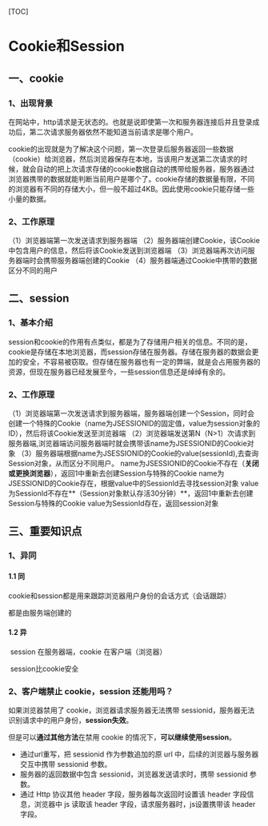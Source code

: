 [TOC]

# Cookie和Session

## 一、cookie

### 1、出现背景

在网站中，http请求是无状态的。也就是说即使第一次和服务器连接后并且登录成功后，第二次请求服务器依然不能知道当前请求是哪个用户。

cookie的出现就是为了解决这个问题，第一次登录后服务器返回一些数据（cookie）给浏览器，然后浏览器保存在本地，当该用户发送第二次请求的时候，就会自动的把上次请求存储的cookie数据自动的携带给服务器，服务器通过浏览器携带的数据就能判断当前用户是哪个了。cookie存储的数据量有限，不同的浏览器有不同的存储大小，但一般不超过4KB。因此使用cookie只能存储一些小量的数据。

### 2、工作原理

（1）浏览器端第一次发送请求到服务器端
		（2）服务器端创建Cookie，该Cookie中包含用户的信息，然后将该Cookie发送到浏览器端
		（3）浏览器端再次访问服务器端时会携带服务器端创建的Cookie
		（4）服务器端通过Cookie中携带的数据区分不同的用户





## 二、session

### 1、基本介绍

session和cookie的作用有点类似，都是为了存储用户相关的信息。不同的是，cookie是存储在本地浏览器，而session存储在服务器。存储在服务器的数据会更加的安全，不容易被窃取。但存储在服务器也有一定的弊端，就是会占用服务器的资源，但现在服务器已经发展至今，一些session信息还是绰绰有余的。

### 2、工作原理

（1）浏览器端第一次发送请求到服务器端，服务器端创建一个Session，同时会创建一个特殊的Cookie（name为JSESSIONID的固定值，value为session对象的ID），然后将该Cookie发送至浏览器端
（2）浏览器端发送第N（N>1）次请求到服务器端,浏览器端访问服务器端时就会携带该name为JSESSIONID的Cookie对象
（3）服务器端根据name为JSESSIONID的Cookie的value(sessionId),去查询Session对象，从而区分不同用户。
			name为JSESSIONID的Cookie不存在（**关闭或更换浏览器**），返回1中重新去创建Session与特殊的Cookie
			name为JSESSIONID的Cookie存在，根据value中的SessionId去寻找session对象
			value为SessionId不存在**（Session对象默认存活30分钟）**，返回1中重新去创建Session与特殊的Cookie
			value为SessionId存在，返回session对象



## 三、重要知识点

### 1、异同

#### 1.1  同

cookie和session都是用来跟踪浏览器用户身份的会话方式（会话跟踪）

都是由服务端创建的

#### 1.2  异

​	session 在服务器端，cookie 在客户端（浏览器）

​	session比cookie安全



### 2、客户端禁止 cookie，session 还能用吗？

如果浏览器禁用了 cookie，浏览器请求服务器无法携带 sessionid，服务器无法识别请求中的用户身份，**session失效**。

但是可以**通过其他方法**在禁用 cookie 的情况下，**可以继续使用session**。

- 通过url重写，把 sessionid 作为参数追加的原 url 中，后续的浏览器与服务器交互中携带 sessionid 参数。
- 服务器的返回数据中包含 sessionid，浏览器发送请求时，携带 sessionid 参数。
- 通过 Http 协议其他 header 字段，服务器每次返回时设置该 header 字段信息，浏览器中 js 读取该 header 字段，请求服务器时，js设置携带该 header 字段。















